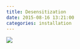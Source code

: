 ```yaml
---
title: Desensitization
date: 2015-08-16 13:21:00
categories: installation
---
```


<img src="{{ site.baseurl }}/images/raw/yasak.jpg">

